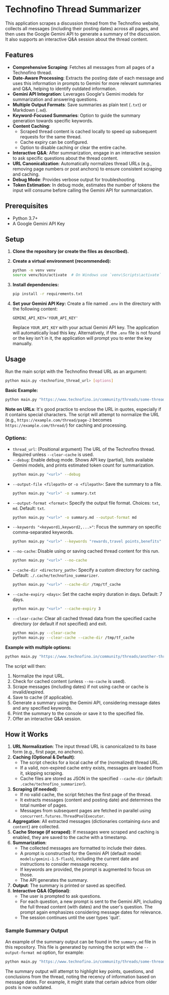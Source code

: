 # Technofino Thread Summarizer

This application scrapes a discussion thread from the Technofino website, collects all messages (including their posting dates) across all pages, and then uses the Google Gemini API to generate a summary of the discussion. It also supports an interactive Q&A session about the thread content.

## Features

*   **Comprehensive Scraping**: Fetches all messages from all pages of a Technofino thread.
*   **Date-Aware Processing**: Extracts the posting date of each message and uses this information in prompts to Gemini for more relevant summaries and Q&A, helping to identify outdated information.
*   **Gemini API Integration**: Leverages Google's Gemini models for summarization and answering questions.
*   **Multiple Output Formats**: Save summaries as plain text (`.txt`) or Markdown (`.md`).
*   **Keyword-Focused Summaries**: Option to guide the summary generation towards specific keywords.
*   **Content Caching**:
    *   Scraped thread content is cached locally to speed up subsequent requests for the same thread.
    *   Cache expiry can be configured.
    *   Option to disable caching or clear the entire cache.
*   **Interactive Q&A**: After summarization, engage in an interactive session to ask specific questions about the thread content.
*   **URL Canonicalization**: Automatically normalizes thread URLs (e.g., removing page numbers or post anchors) to ensure consistent scraping and caching.
*   **Debug Mode**: Provides verbose output for troubleshooting.
*   **Token Estimation**: In debug mode, estimates the number of tokens the input will consume before calling the Gemini API for summarization.

## Prerequisites

- Python 3.7+
- A Google Gemini API Key

## Setup

1.  **Clone the repository (or create the files as described).**

2.  **Create a virtual environment (recommended):**
    ```bash
    python -m venv venv
    source venv/bin/activate  # On Windows use `venv\Scripts\activate`
    ```

3.  **Install dependencies:**
    ```bash
    pip install -r requirements.txt
    ```

4.  **Set your Gemini API Key:**
    Create a file named `.env` in the directory with the following content:
    ```
    GEMINI_API_KEY='YOUR_API_KEY'
    ```
    Replace `YOUR_API_KEY` with your actual Gemini API key. The application will automatically load this key. Alternatively, if the `.env` file is not found or the key isn't in it, the application will prompt you to enter the key manually.

## Usage

Run the main script with the Technofino thread URL as an argument:

```bash
python main.py <technofino_thread_url> [options]
```

**Basic Example:**
```bash
python main.py "https://www.technofino.in/community/threads/some-thread.12345/"
```
**Note on URLs**: It's good practice to enclose the URL in quotes, especially if it contains special characters. The script will attempt to normalize the URL (e.g., `https://example.com/thread/page-2` becomes `https://example.com/thread/`) for caching and processing.

### Options:

*   `thread_url`: (Positional argument) The URL of the Technofino thread. Required unless `--clear-cache` is used.
*   `--debug`: Enable debug mode. Shows API key (partial), lists available Gemini models, and prints estimated token count for summarization.
    ```bash
    python main.py "<url>" --debug
    ```
*   `--output-file <filepath>` or `-o <filepath>`: Save the summary to a file.
    ```bash
    python main.py "<url>" -o summary.txt
    ```
*   `--output-format <format>`: Specify the output file format. Choices: `txt`, `md`. Default: `txt`.
    ```bash
    python main.py "<url>" -o summary.md --output-format md
    ```
*   `--keywords "<keyword1,keyword2,...>"`: Focus the summary on specific comma-separated keywords.
    ```bash
    python main.py "<url>" --keywords "rewards,travel points,benefits"
    ```
*   `--no-cache`: Disable using or saving cached thread content for this run.
    ```bash
    python main.py "<url>" --no-cache
    ```
*   `--cache-dir <directory_path>`: Specify a custom directory for caching. Default: `./.cache/technofino_summarizer`.
    ```bash
    python main.py "<url>" --cache-dir /tmp/tf_cache
    ```
*   `--cache-expiry <days>`: Set the cache expiry duration in days. Default: 7 days.
    ```bash
    python main.py "<url>" --cache-expiry 3
    ```
*   `--clear-cache`: Clear all cached thread data from the specified cache directory (or default if not specified) and exit.
    ```bash
    python main.py --clear-cache
    python main.py --clear-cache --cache-dir /tmp/tf_cache
    ```

**Example with multiple options:**
```bash
python main.py "https://www.technofino.in/community/threads/another-thread.67890/" -o detailed_summary.md --output-format md --keywords "amex,offers" --debug --cache-expiry 1
```

The script will then:
1.  Normalize the input URL.
2.  Check for cached content (unless `--no-cache` is used).
3.  Scrape messages (including dates) if not using cache or cache is invalid/expired.
4.  Save to cache (if applicable).
5.  Generate a summary using the Gemini API, considering message dates and any specified keywords.
6.  Print the summary to the console or save it to the specified file.
7.  Offer an interactive Q&A session.

## How it Works

1.  **URL Normalization**: The input thread URL is canonicalized to its base form (e.g., first page, no anchors).
2.  **Caching (Optional & Default)**:
    *   The script checks for a local cache of the (normalized) thread URL.
    *   If a valid, non-expired cache entry exists, messages are loaded from it, skipping scraping.
    *   Cache files are stored as JSON in the specified `--cache-dir` (default: `.cache/technofino_summarizer`).
3.  **Scraping (if needed)**:
    *   If no valid cache, the script fetches the first page of the thread.
    *   It extracts messages (content and posting date) and determines the total number of pages.
    *   Messages from subsequent pages are fetched in parallel using `concurrent.futures.ThreadPoolExecutor`.
4.  **Aggregation**: All extracted messages (dictionaries containing `date` and `content`) are collected.
5.  **Cache Storage (if scraped)**: If messages were scraped and caching is enabled, they are saved to the cache with a timestamp.
6.  **Summarization**:
    *   The collected messages are formatted to include their dates.
    *   A prompt is constructed for the Gemini API (default model: `models/gemini-1.5-flash`), including the current date and instructions to consider message recency.
    *   If keywords are provided, the prompt is augmented to focus on those.
    *   The API generates the summary.
7.  **Output**: The summary is printed or saved as specified.
8.  **Interactive Q&A (Optional)**:
    *   The user is prompted to ask questions.
    *   For each question, a new prompt is sent to the Gemini API, including the full thread content (with dates) and the user's question. The prompt again emphasizes considering message dates for relevance.
    *   The session continues until the user types 'quit'.

### Sample Summary Output

An example of the summary output can be found in the `summary.md` file in this repository. This file is generated by running the script with the `--output-format md` option, for example:

```bash
python main.py "https://www.technofino.in/community/threads/some-thread.12345/" -o summary.md --output-format md
```

The summary output will attempt to highlight key points, questions, and conclusions from the thread, noting the recency of information based on message dates. For example, it might state that certain advice from older posts is now outdated.
